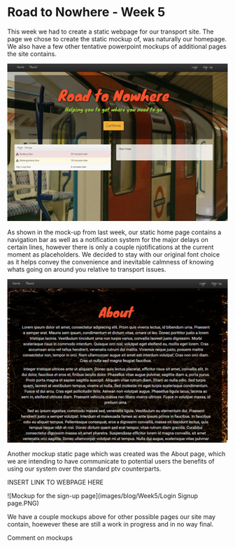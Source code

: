 # Road to Nowhere - Week 5

This week we had to create a static webpage for our transport site.  The page we chose to create the static mockup of, was naturally our homepage. We also have a few other tentative powerpoint mockups of additional pages the site contains. 

![Static home page screenshot](images/blog/Week5/Screenshot.PNG)

As shown in the mock-up from last week, our static home page contains a navigation bar as well as a notification system for the major delays on certain lines, however there is only a couple njotifications at the current moment as placeholders. We decided to stay with  our original font choice as it helps convey the convenience and inevitable calmness of knowing whats going on around you relative to transport issues.

![Static about page screenshot](images/blog/Week5/About%20page.PNG)

Another mockup static page which was created was the About page, which we are intending to have communicate to potential users the benefits of using our system over the standard ptv counterparts.

INSERT LINK TO WEBPAGE HERE

![Mockup for the sign-up page](images/blog/Week5/Login Signup page.PNG)

We have a couple mockups above for other possible pages our site may contain, hoewever these are still a work in progress and in no way final.


Comment on mockups
